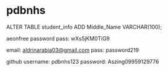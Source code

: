 # pdbnhs
ALTER TABLE student_info
ADD Middle_Name VARCHAR(100);

aeonfree password
pass: wXs5jKM0TiG9

email: aldrinarabia03@gmail.com
pass: password219


github
username: pdbnhs123
password: Aszing09959129776


